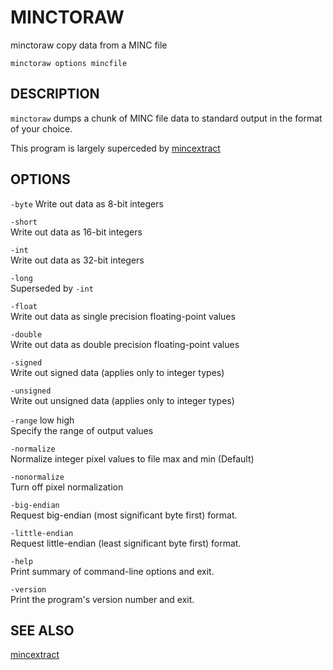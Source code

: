 ---
---
# MINCTORAW

minctoraw copy data from a MINC file

`minctoraw options mincfile`

## DESCRIPTION

`minctoraw` dumps a chunk of MINC file data to standard output in the format of your choice.

This program is largely superceded by [mincextract](mincextract)

## OPTIONS

`-byte`
Write out data as 8-bit integers

`-short`  
Write out data as 16-bit integers

`-int`  
Write out data as 32-bit integers

`-long`  
Superseded by `-int`

`-float`  
Write out data as single precision floating-point values

`-double`  
Write out data as double precision floating-point values

`-signed`  
Write out signed data (applies only to integer types)

`-unsigned`  
Write out unsigned data (applies only to integer types)

`-range` low high  
Specify the range of output values

`-normalize`  
Normalize integer pixel values to file max and min (Default)

`-nonormalize`  
Turn off pixel normalization

`-big-endian`  
Request big-endian (most significant byte first) format.

`-little-endian`  
Request little-endian (least significant byte first) format.

`-help`  
Print summary of command-line options and exit.

`-version`  
Print the program's version number and exit.

## SEE ALSO

[mincextract](mincextract)
